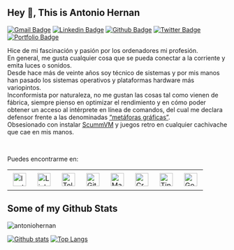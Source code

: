 ## Hey 👋, This is Antonio Hernan
[![Gmail Badge](https://img.shields.io/badge/-antonio.hernan@protonmail.com-c14438?style=flat&logo=Gmail&logoColor=white&link=mailto:antonio.hernan@protonmail.com)](mailto:antonio.hernan@protonmail.com) 
[![Linkedin Badge](https://img.shields.io/badge/-antoniohernan-0072b1?style=flat&logo=Linkedin&logoColor=white&link=https://www.linkedin.com/in/antoniohernan/)](https://www.linkedin.com/in/antoniohernan/) [![Github Badge](https://img.shields.io/badge/-antoniohernan-grey?style=flat&logo=github&logoColor=white&link=https://github.com/antoniohernan/)](https://www.github.com/antoniohernan/) [![Twitter Badge](https://img.shields.io/badge/-ah3rn4n-00acee?style=flat&logo=twitter&logoColor=white&link=https://twitter.com/ah3rn4n/)](https://www.twitter.com/ah3rn4n/) [![Portfolio Badge](https://img.shields.io/badge/portfolio-web-blue?style=flat&link=https://pruebadeconcepto.es/)](https://pruebadeconcepto.es/) 

<p align='left'>Hice de mi fascinación y pasión por los ordenadores mi profesión.<br>
En general, me gusta cualquier cosa que se pueda conectar a la corriente y emita luces o sonidos. <br>
Desde hace más de  veinte años soy técnico de sistemas y por mis manos han pasado los sistemas operativos y plataformas hardware más variopintos. <br>
Inconformista por naturaleza, no me gustan las cosas tal como vienen de fábrica, siempre pienso en optimizar el rendimiento y en cómo poder obtener un acceso al intérprete en línea de comandos, del cual me declara defensor frente a las denominadas <a href='https://es.wikipedia.org/wiki/En_el_principio_fue_la_l%C3%ADnea_de_comandos' target=_blank><u>“metáforas gráficas”</u></a>. <br>
Obsesionado con instalar <a href='https://www.scummvm.org/' target=_blank><u>ScummVM</u></a> y juegos retro en cualquier cachivache que cae en mis manos.</p><p align='left'> <br>

Puedes encontrarme en:
<table style="border: hidden">
<tbody>
<tr>
<td><a href="https://instagram.com/ah3rn4n"><img loading="lazy" class="aligncenter" style="margin: 5px;" src="https://pruebadeconcepto.es/wp-content/uploads/2021/05/instagram_64.png" alt="Instagram" width="30" height="30" /></a></td>
<td><a href="https://www.linkedin.com/in/antoniohernan"><img loading="lazy" class="aligncenter" style="margin: 5px;" src="https://pruebadeconcepto.es/wp-content/uploads/2021/05/linkedin_64.png" alt="Linkedin" width="30" height="30" /></a></td>
<td><a href="https://t.me/ahernanob"><img loading="lazy" class="aligncenter" style="margin: 5px;" src="https://pruebadeconcepto.es/wp-content/uploads/2021/05/telegram_64.png" alt="Telegram" width="30" height="30" /></a></td>
<td><a href="https://github.com/antoniohernan"><img loading="lazy" class="aligncenter" style="margin: 5px;" src="https://pruebadeconcepto.es/wp-content/uploads/2021/05/github_64.png" alt="Github" width="30" height="30" /></a></td>
<td><a href="mailto:antonio.hernan@protonmail.com"><img loading="lazy" class="aligncenter" style="margin: 5px;" src="https://pruebadeconcepto.es/wp-content/uploads/2021/05/mailo_64.png" alt="Mail" width="30" height="30" /></a></td>
<td><a href="https://www.credly.com/users/antonio-j-hernan-obispo/badges"><img loading="lazy" class="aligncenter" style="margin: 5px;" src="https://pruebadeconcepto.es/wp-content/uploads/2021/06/Credly_64.png" alt="Credlyb" width="30" height="30" /></a></td>
<td><a href="https://www.tinkercad.com/users/5ws4ocFGBKq-ah3rn4n"><img loading="lazy" class="aligncenter" style="margin: 5px;" src="https://pruebadeconcepto.es/wp-content/uploads/2021/06/Tinkercad_64.png" alt="Tinkercad" width="30" height="30" /></a></td>
<td><a href="https://www.goodreads.com/ah3rn4n"><img loading="lazy" class="aligncenter" style="margin: 5px;" src="https://pruebadeconcepto.es/wp-content/uploads/2021/07/goodreads_64.png" alt="GoodReads" width="30" height="30" /></a></td>
</tr>
</tbody>
</table>
 

## Some of my Github Stats
<p align=left> <img src=https://komarev.com/ghpvc/?username=antoniohernan alt=antoniohernan /> </p>

[![Github stats](https://github-readme-stats.vercel.app/api?username=antoniohernan&show_icons=true&include_all_commits=true)](https://github.com/antoniohernan/github-readme-stats)
[![Top Langs](https://github-readme-stats.vercel.app/api/top-langs/?username=antoniohernan&layout=compact)](https://github.com/antoniohernan/github-readme-stats)
